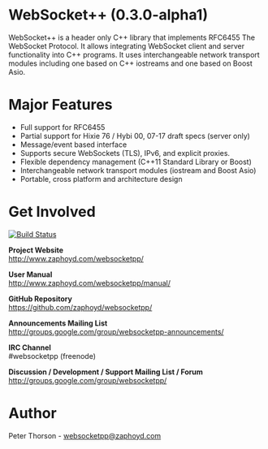 WebSocket++ (0.3.0-alpha1)
==========================

WebSocket++ is a header only C++ library that implements RFC6455 The WebSocket
Protocol. It allows integrating WebSocket client and server functionality into
C++ programs. It uses interchangeable network transport modules including one
based on C++ iostreams and one based on Boost Asio.

Major Features
==============
* Full support for RFC6455
* Partial support for Hixie 76 / Hybi 00, 07-17 draft specs (server only)
* Message/event based interface
* Supports secure WebSockets (TLS), IPv6, and explicit proxies.
* Flexible dependency management (C++11 Standard Library or Boost)
* Interchangeable network transport modules (iostream and Boost Asio)
* Portable, cross platform and architecture design

Get Involved
============

[![Build Status](https://travis-ci.org/zaphoyd/websocketpp.png)](https://travis-ci.org/zaphoyd/websocketpp)

**Project Website**  
http://www.zaphoyd.com/websocketpp/

**User Manual**  
http://www.zaphoyd.com/websocketpp/manual/

**GitHub Repository**  
https://github.com/zaphoyd/websocketpp/

**Announcements Mailing List**  
http://groups.google.com/group/websocketpp-announcements/

**IRC Channel**  
#websocketpp (freenode)

**Discussion / Development / Support Mailing List / Forum**  
http://groups.google.com/group/websocketpp/

Author
======
Peter Thorson - websocketpp@zaphoyd.com

